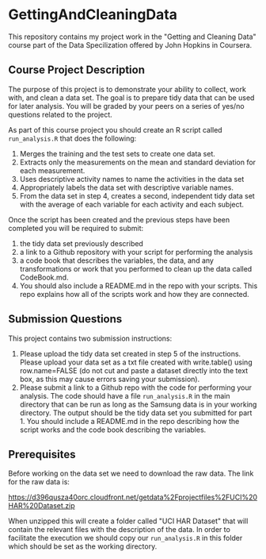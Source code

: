 GettingAndCleaningData
======================

This repository contains my project work in the "Getting and Cleaning Data" course part of the Data Specilization offered by John Hopkins in Coursera.

## Course Project Description

The purpose of this project is to demonstrate your ability to collect, work with, and clean a data set. The goal is to prepare tidy data that can be used for later analysis. You will be graded by your peers on a series of yes/no questions related to the project.

As part of this course project you should create an R script called ```run_analysis.R``` that does the following: 

  1.  Merges the training and the test sets to create one data set.
  2.  Extracts only the measurements on the mean and standard deviation for each measurement. 
  3.  Uses descriptive activity names to name the activities in the data set
  4.  Appropriately labels the data set with descriptive variable names. 
  5.  From the data set in step 4, creates a second, independent tidy data set with the average of each variable for each activity and each subject.

Once the script has been created and the previous steps have been completed you will be required to submit:

  1.  the tidy data set previously described
  2.  a link to a Github repository with your script for performing the analysis 
  3.  a code book that describes the variables, the data, and any transformations or work that you performed to clean up the data called CodeBook.md. 
  4. You should also include a README.md in the repo with your scripts. This repo explains how all of the scripts work and how they are connected.

## Submission Questions

This project contains two submission instructions:

  1. Please upload the tidy data set created in step 5 of the instructions. Please upload your data set as a txt file created with write.table() using row.name=FALSE (do not cut and paste a dataset directly into the text box, as this may cause errors saving your submission).
  2. Please submit a link to a Github repo with the code for performing your analysis. The code should have a file ```run_analysis.R``` in the main directory that can be run as long as the Samsung data is in your working directory. The output should be the tidy data set you submitted for part 1. You should include a README.md in the repo describing how the script works and the code book describing the variables.

## Prerequisites

Before working on the data set we need to download the raw data. The link for the raw data is: 

https://d396qusza40orc.cloudfront.net/getdata%2Fprojectfiles%2FUCI%20HAR%20Dataset.zip

When unzipped this will create a folder called "UCI HAR Dataset" that will contain the relevant files with the description of the data. In order to facilitate the execution we should copy our ```run_analysis.R``` in this folder which should be set as the working directory.







